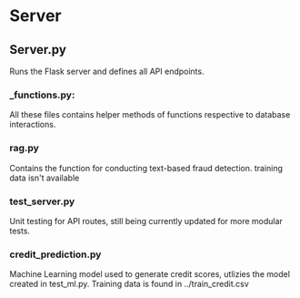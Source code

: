 # Server
## Server.py
Runs the Flask server and defines all API endpoints.

### _functions.py:
All these files contains helper methods of functions respective to database interactions.

### rag.py
Contains the function for conducting text-based fraud detection.
training data isn't available

### test_server.py
Unit testing for API routes, still being currently updated for more modular tests.

### credit_prediction.py
Machine Learning model used to generate credit scores, utlizies the model created in test_ml.py.
Training data is found in ../train_credit.csv
